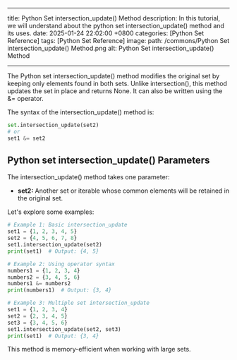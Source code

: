 <script type="text/javascript">
	atOptions = {
		'key' : 'f934c5057f4cfe34762901514605d248',
		'format' : 'iframe',
		'height' : 180,
		'width' : 300,
		'params' : {}
	};
</script>
<script type="text/javascript" src="//www.highperformanceformat.com/f934c5057f4cfe34762901514605d248/invoke.js"></script>
---
title: Python Set intersection_update() Method 
description: In this tutorial, we will understand about the python set intersection_update() method and its uses.
date: 2025-01-24 22:02:00 +0800
categories: [Python Set Reference]
tags: [Python Set Reference]
image:
  path: /commons/Python Set intersection_update() Method.png
  alt: Python Set intersection_update() Method 
<script type="text/javascript">
	atOptions = {
		'key' : 'f934c5057f4cfe34762901514605d248',
		'format' : 'iframe',
		'height' : 180,
		'width' : 300,
		'params' : {}
	};
</script>
<script type="text/javascript" src="//www.highperformanceformat.com/f934c5057f4cfe34762901514605d248/invoke.js"></script>

---

The Python set intersection_update() method modifies the original set by keeping only elements found in both sets. Unlike intersection(), this method updates the set in place and returns None. It can also be written using the &= operator.

The syntax of the intersection_update() method is:

```python
set.intersection_update(set2)
# or
set1 &= set2
```

## Python set intersection_update() Parameters

The intersection_update() method takes one parameter:

<script type="text/javascript">
	atOptions = {
		'key' : 'f934c5057f4cfe34762901514605d248',
		'format' : 'iframe',
		'height' : 180,
		'width' : 300,
		'params' : {}
	};
</script>
<script type="text/javascript" src="//www.highperformanceformat.com/f934c5057f4cfe34762901514605d248/invoke.js"></script>
* **set2:** Another set or iterable whose common elements will be retained in the original set.

Let's explore some examples:

```python
# Example 1: Basic intersection_update
set1 = {1, 2, 3, 4, 5}
set2 = {4, 5, 6, 7, 8}
set1.intersection_update(set2)
print(set1)  # Output: {4, 5}

# Example 2: Using operator syntax
numbers1 = {1, 2, 3, 4}
numbers2 = {3, 4, 5, 6}
numbers1 &= numbers2
print(numbers1)  # Output: {3, 4}

# Example 3: Multiple set intersection_update
set1 = {1, 2, 3, 4}
set2 = {2, 3, 4, 5}
set3 = {3, 4, 5, 6}
set1.intersection_update(set2, set3)
print(set1)  # Output: {3, 4}
```

This method is memory-efficient when working with large sets.